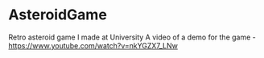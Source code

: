 # AsteroidGame
Retro asteroid game I made at University
A video of a demo for the game - https://www.youtube.com/watch?v=nkYGZX7_LNw
